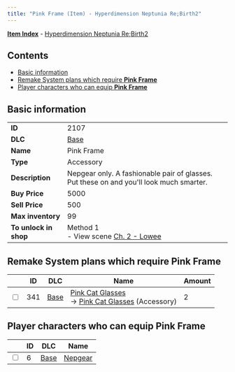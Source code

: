 ```yaml
---
title: "Pink Frame (Item) - Hyperdimension Neptunia Re;Birth2"
---
```


[**Item Index**](/neptunia/rb2/item/index.html) - [Hyperdimension Neptunia Re;Birth2](/neptunia/rb2)

## Contents

- [Basic information](#basic-information)
- [Remake System plans which require **Pink Frame**](#remake-system-plans-which-require-pink-frame)
- [Player characters who can equip **Pink Frame**](#player-characters-who-can-equip-pink-frame)

## Basic information

|   |   |
| -- | -- |
| **ID** | 2107 |
| **DLC** | [Base](/neptunia/rb2/dlc/0-base.html) |
| **Name** | Pink Frame |
| **Type** | Accessory |
| **Description** | Nepgear only. A fashionable pair of glasses. Put these on and you'll look much smarter. |
| **Buy Price** | 5000 |
| **Sell Price** | 500 |
| **Max inventory** | 99 |
| **To unlock in shop** | Method 1<br />- View scene [Ch. 2 - Lowee](/neptunia/rb2/scene/0-151-ch-2-lowee.html) |

## Remake System plans which require **Pink Frame**

|    | ID | DLC | Name | Amount |
| -- | -- | --- | ---- | ------ |
| <input type="checkbox" id="rb2-remake-0-341" class="trackbox" /> | 341 | [Base](/neptunia/rb2/dlc/0-base.html) | [Pink Cat Glasses](/neptunia/rb2/remake/0-341-pink-cat-glasses.html)<br />→ [Pink Cat Glasses](/neptunia/rb2/item/0-2141-pink-cat-glasses.html) (Accessory) | 2 |

## Player characters who can equip **Pink Frame**

|    | ID | DLC | Name |
| -- | -- | --- | ---- |
| <input type="checkbox" id="rb2-player-0-6" class="trackbox" /> | 6 | [Base](/neptunia/rb2/dlc/0-base.html) | [Nepgear](/neptunia/rb2/player/0-6-nepgear.html) |
